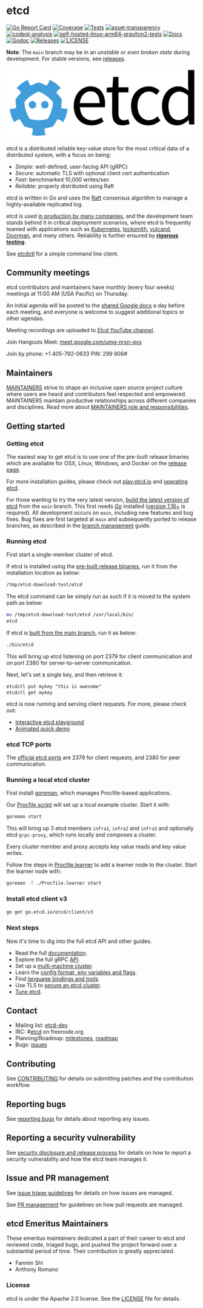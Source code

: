 # etcd

[![Go Report Card](https://goreportcard.com/badge/github.com/etcd-io/etcd?style=flat-square)](https://goreportcard.com/report/github.com/etcd-io/etcd)
[![Coverage](https://codecov.io/gh/etcd-io/etcd/branch/master/graph/badge.svg)](https://codecov.io/gh/etcd-io/etcd)
[![Tests](https://github.com/etcd-io/etcd/actions/workflows/tests.yaml/badge.svg)](https://github.com/etcd-io/etcd/actions/workflows/tests.yaml)
[![asset-transparency](https://github.com/etcd-io/etcd/actions/workflows/asset-transparency.yaml/badge.svg)](https://github.com/etcd-io/etcd/actions/workflows/asset-transparency.yaml)
[![codeql-analysis](https://github.com/etcd-io/etcd/actions/workflows/codeql-analysis.yml/badge.svg)](https://github.com/etcd-io/etcd/actions/workflows/codeql-analysis.yml)
[![self-hosted-linux-arm64-graviton2-tests](https://github.com/etcd-io/etcd/actions/workflows/self-hosted-linux-arm64-graviton2-tests.yml/badge.svg)](https://github.com/etcd-io/etcd/actions/workflows/self-hosted-linux-arm64-graviton2-tests.yml)
[![Docs](https://img.shields.io/badge/docs-latest-green.svg)](https://etcd.io/docs)
[![Godoc](http://img.shields.io/badge/go-documentation-blue.svg?style=flat-square)](https://godoc.org/github.com/etcd-io/etcd)
[![Releases](https://img.shields.io/github/release/etcd-io/etcd/all.svg?style=flat-square)](https://github.com/etcd-io/etcd/releases)
[![LICENSE](https://img.shields.io/github/license/etcd-io/etcd.svg?style=flat-square)](https://github.com/etcd-io/etcd/blob/main/LICENSE)

**Note**: The `main` branch may be in an *unstable or even broken state* during development. For stable versions, see [releases][github-release].

![etcd Logo](logos/etcd-horizontal-color.svg)

etcd is a distributed reliable key-value store for the most critical data of a distributed system, with a focus on being:

* *Simple*: well-defined, user-facing API (gRPC)
* *Secure*: automatic TLS with optional client cert authentication
* *Fast*: benchmarked 10,000 writes/sec
* *Reliable*: properly distributed using Raft

etcd is written in Go and uses the [Raft][] consensus algorithm to manage a highly-available replicated log.

etcd is used [in production by many companies](./ADOPTERS.md), and the development team stands behind it in critical deployment scenarios, where etcd is frequently teamed with applications such as [Kubernetes][k8s], [locksmith][], [vulcand][], [Doorman][], and many others. Reliability is further ensured by [**rigorous testing**](https://github.com/etcd-io/etcd/tree/main/tests/functional).

See [etcdctl][etcdctl] for a simple command line client.

[raft]: https://raft.github.io/
[k8s]: http://kubernetes.io/
[doorman]: https://github.com/youtube/doorman
[locksmith]: https://github.com/coreos/locksmith
[vulcand]: https://github.com/vulcand/vulcand
[etcdctl]: https://github.com/etcd-io/etcd/tree/main/etcdctl

## Community meetings

etcd contributors and maintainers have monthly (every four weeks) meetings at 11:00 AM (USA Pacific) on Thursday.

An initial agenda will be posted to the [shared Google docs][shared-meeting-notes] a day before each meeting, and everyone is welcome to suggest additional topics or other agendas.

Meeting recordings are uploaded to [Etcd YouTube channel].

Join Hangouts Meet: [meet.google.com/umg-nrxn-qvs](https://meet.google.com/umg-nrxn-qvs)

Join by phone: +1 405-792-0633‬ PIN: ‪299 906‬#

[shared-meeting-notes]: https://docs.google.com/document/d/16XEGyPBisZvmmoIHSZzv__LoyOeluC5a4x353CX0SIM/edit
[Etcd YouTube channel]: https://www.youtube.com/channel/UC7tUWR24I5AR9NMsG-NYBlg

## Maintainers

[MAINTAINERS](MAINTAINERS) strive to shape an inclusive open source project culture where users are heard and contributors feel respected and empowered. MAINTAINERS maintain productive relationships across different companies and disciplines. Read more about [MAINTAINERS role and responsibilities](GOVERNANCE.md#maintainers).

## Getting started

### Getting etcd

The easiest way to get etcd is to use one of the pre-built release binaries which are available for OSX, Linux, Windows, and Docker on the [release page][github-release].

For more installation guides, please check out [play.etcd.io](http://play.etcd.io) and [operating etcd](https://etcd.io/docs/latest/op-guide).

For those wanting to try the very latest version, [build the latest version of etcd][dl-build] from the `main` branch. This first needs [*Go*](https://golang.org/) installed ([version 1.16+](/go.mod#L3) is required). All development occurs on `main`, including new features and bug fixes. Bug fixes are first targeted at `main` and subsequently ported to release branches, as described in the [branch management][branch-management] guide.

[github-release]: https://github.com/etcd-io/etcd/releases
[branch-management]: https://etcd.io/docs/latest/branch_management
[dl-build]: https://etcd.io/docs/latest/install/#build-from-source

### Running etcd

First start a single-member cluster of etcd.

If etcd is installed using the [pre-built release binaries][github-release], run it from the installation location as below:

```bash
/tmp/etcd-download-test/etcd
```

The etcd command can be simply run as such if it is moved to the system path as below:

```bash
mv /tmp/etcd-download-test/etcd /usr/local/bin/
etcd
```

If etcd is [built from the main branch][dl-build], run it as below:

```bash
./bin/etcd
```

This will bring up etcd listening on port 2379 for client communication and on port 2380 for server-to-server communication.

Next, let's set a single key, and then retrieve it:

```
etcdctl put mykey "this is awesome"
etcdctl get mykey
```

etcd is now running and serving client requests. For more, please check out:

- [Interactive etcd playground](http://play.etcd.io)
- [Animated quick demo](https://etcd.io/docs/latest/demo)

### etcd TCP ports

The [official etcd ports][iana-ports] are 2379 for client requests, and 2380 for peer communication.

[iana-ports]: http://www.iana.org/assignments/service-names-port-numbers/service-names-port-numbers.txt

### Running a local etcd cluster

First install [goreman](https://github.com/mattn/goreman), which manages Procfile-based applications.

Our [Procfile script](./Procfile) will set up a local example cluster. Start it with:

```bash
goreman start
```

This will bring up 3 etcd members `infra1`, `infra2` and `infra3` and optionally etcd `grpc-proxy`, which runs locally and composes a cluster.

Every cluster member and proxy accepts key value reads and key value writes.

Follow the steps in [Procfile.learner](./Procfile.learner) to add a learner node to the cluster. Start the learner node with:

```bash
goreman -f ./Procfile.learner start
```

### Install etcd client v3

```bash
go get go.etcd.io/etcd/client/v3
```

### Next steps

Now it's time to dig into the full etcd API and other guides.

- Read the full [documentation][].
- Explore the full gRPC [API][].
- Set up a [multi-machine cluster][clustering].
- Learn the [config format, env variables and flags][configuration].
- Find [language bindings and tools][integrations].
- Use TLS to [secure an etcd cluster][security].
- [Tune etcd][tuning].

[documentation]: https://etcd.io/docs/latest
[api]: https://etcd.io/docs/latest/learning/api
[clustering]: https://etcd.io/docs/latest/op-guide/clustering
[configuration]: https://etcd.io/docs/latest/op-guide/configuration
[integrations]: https://etcd.io/docs/latest/integrations
[security]: https://etcd.io/docs/latest/op-guide/security
[tuning]: https://etcd.io/docs/latest/tuning

## Contact

- Mailing list: [etcd-dev](https://groups.google.com/forum/?hl=en#!forum/etcd-dev)
- IRC: #[etcd](irc://irc.freenode.org:6667/#etcd) on freenode.org
- Planning/Roadmap: [milestones](https://github.com/etcd-io/etcd/milestones), [roadmap](./ROADMAP.md)
- Bugs: [issues](https://github.com/etcd-io/etcd/issues)

## Contributing

See [CONTRIBUTING](CONTRIBUTING.md) for details on submitting patches and the contribution workflow.

## Reporting bugs

See [reporting bugs](https://etcd.io/docs/latest/reporting_bugs/) for details about reporting any issues.

## Reporting a security vulnerability

See [security disclosure and release process](security/README.md) for details on how to report a security vulnerability and how the etcd team manages it.

## Issue and PR management

See [issue triage guidelines](https://etcd.io/docs/current/triage/issues/) for details on how issues are managed.

See [PR management](https://etcd.io/docs/current/triage/prs/) for guidelines on how pull requests are managed.

## etcd Emeritus Maintainers

These emeritus maintainers dedicated a part of their career to etcd and reviewed code, triaged bugs, and pushed the project forward over a substantial period of time. Their contribution is greatly appreciated.

* Fanmin Shi
* Anthony Romano

### License

etcd is under the Apache 2.0 license. See the [LICENSE](LICENSE) file for details.
